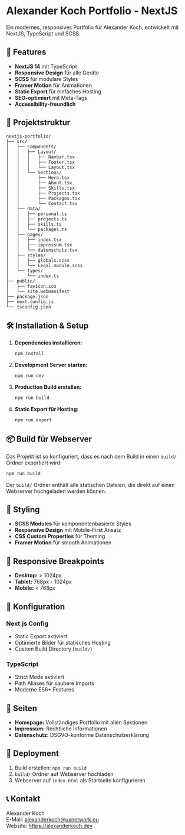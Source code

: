 # Alexander Koch Portfolio - NextJS

Ein modernes, responsives Portfolio für Alexander Koch, entwickelt mit NextJS, TypeScript und SCSS.

## 🚀 Features

- **NextJS 14** mit TypeScript
- **Responsive Design** für alle Geräte
- **SCSS** für modulare Styles
- **Framer Motion** für Animationen
- **Static Export** für einfaches Hosting
- **SEO-optimiert** mit Meta-Tags
- **Accessibility-freundlich**

## 📁 Projektstruktur

```
nextjs-portfolio/
├── src/
│   ├── components/
│   │   ├── Layout/
│   │   │   ├── Navbar.tsx
│   │   │   ├── Footer.tsx
│   │   │   └── Layout.tsx
│   │   └── Sections/
│   │       ├── Hero.tsx
│   │       ├── About.tsx
│   │       ├── Skills.tsx
│   │       ├── Projects.tsx
│   │       ├── Packages.tsx
│   │       └── Contact.tsx
│   ├── data/
│   │   ├── personal.ts
│   │   ├── projects.ts
│   │   ├── skills.ts
│   │   └── packages.ts
│   ├── pages/
│   │   ├── index.tsx
│   │   ├── impressum.tsx
│   │   └── datenschutz.tsx
│   ├── styles/
│   │   ├── globals.scss
│   │   └── Legal.module.scss
│   └── types/
│       └── index.ts
├── public/
│   ├── favicon.ico
│   └── site.webmanifest
├── package.json
├── next.config.js
└── tsconfig.json
```

## 🛠️ Installation & Setup

1. **Dependencies installieren:**
   ```bash
   npm install
   ```

2. **Development Server starten:**
   ```bash
   npm run dev
   ```

3. **Production Build erstellen:**
   ```bash
   npm run build
   ```

4. **Static Export für Hosting:**
   ```bash
   npm run export
   ```

## 📦 Build für Webserver

Das Projekt ist so konfiguriert, dass es nach dem Build in einen `build/` Ordner exportiert wird:

```bash
npm run build
```

Der `build/` Ordner enthält alle statischen Dateien, die direkt auf einen Webserver hochgeladen werden können.

## 🎨 Styling

- **SCSS Modules** für komponentenbasierte Styles
- **Responsive Design** mit Mobile-First Ansatz
- **CSS Custom Properties** für Theming
- **Framer Motion** für smooth Animationen

## 📱 Responsive Breakpoints

- **Desktop:** > 1024px
- **Tablet:** 768px - 1024px
- **Mobile:** < 768px

## 🔧 Konfiguration

### Next.js Config
- Static Export aktiviert
- Optimierte Bilder für statisches Hosting
- Custom Build Directory (`build/`)

### TypeScript
- Strict Mode aktiviert
- Path Aliases für saubere Imports
- Moderne ES6+ Features

## 📄 Seiten

- **Homepage:** Vollständiges Portfolio mit allen Sektionen
- **Impressum:** Rechtliche Informationen
- **Datenschutz:** DSGVO-konforme Datenschutzerklärung

## 🚀 Deployment

1. Build erstellen: `npm run build`
2. `build/` Ordner auf Webserver hochladen
3. Webserver auf `index.html` als Startseite konfigurieren

## 📞 Kontakt

Alexander Koch  
E-Mail: alexanderkoch@uxnetwork.eu  
Website: https://alexanderkoch.dev